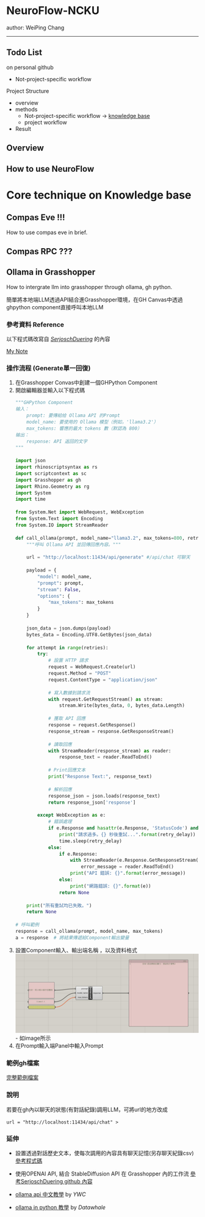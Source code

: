# NeuroFlow-NCKU

author: WeiPing Chang

---

## Todo List
on personal github

- Not-project-specific workflow

Project Structure
 - overview
 - methods
    - Not-project-specific workflow -> [knowledge base](https://kb.rccn.dev)
    - project workflow
 - Result


## Overview

## How to use NeuroFlow 

# Core technique on Knowledge base

## Compas Eve !!! 

How to use compas eve in brief.

## Compas RPC ???

## Ollama in Grasshopper 

How to intergrate llm into grasshopper through ollama, gh python.

簡單將本地端LLM透過API結合進Grasshopper環境，在GH Canvas中透過ghpython component直接呼叫本地LLM 

### 參考資料 Reference 

以下程式碼改寫自 [*SerjoschDuering*](https://github.com/SerjoschDuering/chatGPTinGrasshopper) 的內容

[My Note](https://www.notion.so/Note-1027-14c57755feb98111bd7be8d9cb0b03bf?pvs=4#14c57755feb981a2803bd5256e9315ce)

### 

### 操作流程  (Generate單一回復)

1. 在Grasshopper Convas中創建一個GHPython Component
2. 開啟編輯器並輸入以下程式碼 
    ``` python
    """GHPython Component
    输入：
        prompt: 要傳給给 Ollama API 的Prompt
        model_name: 要使用的 Ollama 模型（例如，'llama3.2'）
        max_tokens: 響應的最大 tokens 數（默認為 800）
    输出：
        response: API 返回的文字
    """

    import json
    import rhinoscriptsyntax as rs
    import scriptcontext as sc
    import Grasshopper as gh
    import Rhino.Geometry as rg
    import System
    import time

    from System.Net import WebRequest, WebException
    from System.Text import Encoding
    from System.IO import StreamReader

    def call_ollama(prompt, model_name="llama3.2", max_tokens=800, retries=3, retry_delay=5):
        """呼叫 Ollama API 並回傳回應內容。"""

        url = "http://localhost:11434/api/generate" #/api/chat 可聊天

        payload = {
            "model": model_name,
            "prompt": prompt,
            "stream": False,  
            "options": {
                "max_tokens": max_tokens
            }
        }

        json_data = json.dumps(payload)
        bytes_data = Encoding.UTF8.GetBytes(json_data)

        for attempt in range(retries):
            try:
                # 設置 HTTP 請求
                request = WebRequest.Create(url)
                request.Method = "POST"
                request.ContentType = "application/json"

                # 寫入數據到請求流
                with request.GetRequestStream() as stream:
                    stream.Write(bytes_data, 0, bytes_data.Length)

                # 獲取 API 回應
                response = request.GetResponse()
                response_stream = response.GetResponseStream()

                # 讀取回應
                with StreamReader(response_stream) as reader:
                    response_text = reader.ReadToEnd()

                # Print回應文本
                print("Response Text:", response_text)

                # 解析回應
                response_json = json.loads(response_text)
                return response_json['response']

            except WebException as e:
                # 錯誤處理
                if e.Response and hasattr(e.Response, 'StatusCode') and e.Response.StatusCode == 429:
                    print("請求過多。{} 秒後重試...".format(retry_delay))
                    time.sleep(retry_delay)
                else:
                    if e.Response:
                        with StreamReader(e.Response.GetResponseStream()) as reader:
                            error_message = reader.ReadToEnd()
                        print("API 錯誤: {}".format(error_message))
                    else:
                        print("網路錯誤: {}".format(e))
                    return None

        print("所有重試均已失敗。")
        return None

    # 呼叫範例
    response = call_ollama(prompt, model_name, max_tokens)
    a = response  # 將結果傳遞給Component輸出變量

    ```
3. 設置Component輸入、輸出端名稱 ，以及資料格式
![參考圖片](image/ollamainghcanvas.png)
        - 如image所示 
4. 在Prompt輸入端Panel中輸入Prompt

### 範例gh檔案

[完整範例檔案](Ollama-in-Grasshopper/ollamaingh.gh)

### 說明

若要在gh內以聊天的狀態(有對話紀錄)調用LLM，可將url的地方改成 

`url = "http://localhost:11434/api/chat" >`

### 延伸

- 設置透過對話歷史文本，使每次調用的內容具有聊天記憶(另存聊天紀錄csv) [參考程式碼](Ollama-in-Grasshopper/ollamainghwithcsvhistory.py)


- 使用OPENAI API, 結合 StableDiffusion API 在 Grasshopper 內的工作流 [參考SerjoschDuering github 內容](https://github.com/SerjoschDuering/chatGPTinGrasshopper)

- [ollama api 中文教學](https://ywctech.net/ml-ai/ollama-first-try/) by *YWC*
- [ollama in python 教學](https://github.com/datawhalechina/handy-ollama/blob/main/docs/C4/1.%20Ollama%20API%20%E4%BD%BF%E7%94%A8%E6%8C%87%E5%8D%97.md) by *Datawhale*
    
